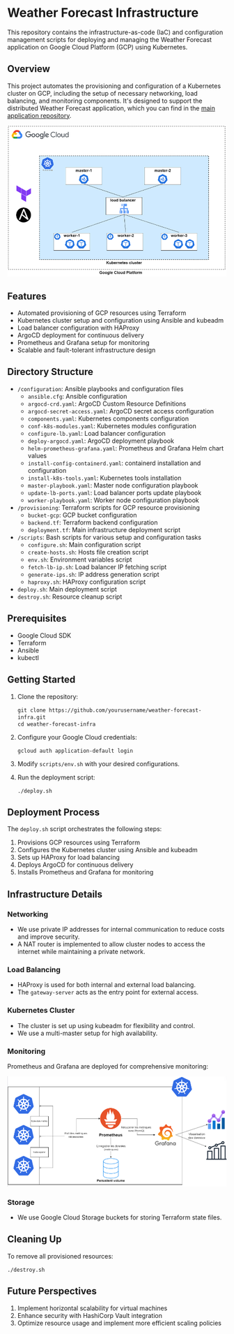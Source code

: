# Weather Forecast Infrastructure

This repository contains the infrastructure-as-code (IaC) and configuration management scripts for deploying and managing the Weather Forecast application on Google Cloud Platform (GCP) using Kubernetes.

## Overview

This project automates the provisioning and configuration of a Kubernetes cluster on GCP, including the setup of necessary networking, load balancing, and monitoring components. It's designed to support the distributed Weather Forecast application, which you can find in the [main application repository](https://github.com/Hamdane-yassine/weather-forecast).

![Architecture globale de l'infrastructure](infra.png)

## Features

- Automated provisioning of GCP resources using Terraform
- Kubernetes cluster setup and configuration using Ansible and kubeadm
- Load balancer configuration with HAProxy
- ArgoCD deployment for continuous delivery
- Prometheus and Grafana setup for monitoring
- Scalable and fault-tolerant infrastructure design

## Directory Structure

- `/configuration`: Ansible playbooks and configuration files
  - `ansible.cfg`: Ansible configuration
  - `argocd-crd.yaml`: ArgoCD Custom Resource Definitions
  - `argocd-secret-access.yaml`: ArgoCD secret access configuration
  - `components.yaml`: Kubernetes components configuration
  - `conf-k8s-modules.yaml`: Kubernetes modules configuration
  - `configure-lb.yaml`: Load balancer configuration
  - `deploy-argocd.yaml`: ArgoCD deployment playbook
  - `helm-prometheus-grafana.yaml`: Prometheus and Grafana Helm chart values
  - `install-config-containerd.yaml`: containerd installation and configuration
  - `install-k8s-tools.yaml`: Kubernetes tools installation
  - `master-playbook.yaml`: Master node configuration playbook
  - `update-lb-ports.yaml`: Load balancer ports update playbook
  - `worker-playbook.yaml`: Worker node configuration playbook
- `/provisioning`: Terraform scripts for GCP resource provisioning
  - `bucket-gcp`: GCP bucket configuration
  - `backend.tf`: Terraform backend configuration
  - `deployment.tf`: Main infrastructure deployment script
- `/scripts`: Bash scripts for various setup and configuration tasks
  - `configure.sh`: Main configuration script
  - `create-hosts.sh`: Hosts file creation script
  - `env.sh`: Environment variables script
  - `fetch-lb-ip.sh`: Load balancer IP fetching script
  - `generate-ips.sh`: IP address generation script
  - `haproxy.sh`: HAProxy configuration script
- `deploy.sh`: Main deployment script
- `destroy.sh`: Resource cleanup script

## Prerequisites

- Google Cloud SDK
- Terraform
- Ansible
- kubectl

## Getting Started

1. Clone the repository:
   ```
   git clone https://github.com/yourusername/weather-forecast-infra.git
   cd weather-forecast-infra
   ```

2. Configure your Google Cloud credentials:
   ```
   gcloud auth application-default login
   ```

3. Modify `scripts/env.sh` with your desired configurations.

4. Run the deployment script:
   ```
   ./deploy.sh
   ```

## Deployment Process

The `deploy.sh` script orchestrates the following steps:

1. Provisions GCP resources using Terraform
2. Configures the Kubernetes cluster using Ansible and kubeadm
3. Sets up HAProxy for load balancing
4. Deploys ArgoCD for continuous delivery
5. Installs Prometheus and Grafana for monitoring

## Infrastructure Details

### Networking
- We use private IP addresses for internal communication to reduce costs and improve security.
- A NAT router is implemented to allow cluster nodes to access the internet while maintaining a private network.

### Load Balancing
- HAProxy is used for both internal and external load balancing.
- The `gateway-server` acts as the entry point for external access.

### Kubernetes Cluster
- The cluster is set up using kubeadm for flexibility and control.
- We use a multi-master setup for high availability.

### Monitoring
Prometheus and Grafana are deployed for comprehensive monitoring:

![Architecture du namespace monitoring](supervision.png)

### Storage
- We use Google Cloud Storage buckets for storing Terraform state files.

## Cleaning Up

To remove all provisioned resources:

```
./destroy.sh
```

## Future Perspectives

1. Implement horizontal scalability for virtual machines
2. Enhance security with HashiCorp Vault integration
3. Optimize resource usage and implement more efficient scaling policies
